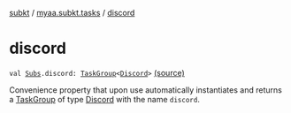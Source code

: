 [subkt](../index.md) / [myaa.subkt.tasks](index.md) / [discord](./discord.md)

# discord

`val `[`Subs`](-subs/index.md)`.discord: `[`TaskGroup`](-task-group/index.md)`<`[`Discord`](-discord/index.md)`>` [(source)](https://github.com/Myaamori/SubKt/blob/0.1.11/src/main/kotlin/myaa/subkt/tasks/discordtask.kt#L515)

Convenience property that upon use automatically instantiates and returns a
[TaskGroup](-task-group/index.md) of type [Discord](-discord/index.md) with the name `discord`.

